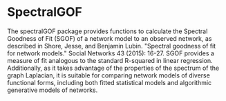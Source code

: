 # SpectralGOF
The spectralGOF package provides functions to calculate the Spectral Goodness of Fit (SGOF) of a network model to an observed network, as described in Shore, Jesse, and Benjamin Lubin. "Spectral goodness of fit for network models." Social Networks 43 (2015): 16-27. SGOF provides a measure of fit analogous to the standard R-squared in linear regression. Additionally, as it takes advantage of the properties of the spectrum of the graph Laplacian, it is suitable for comparing network models of diverse functional forms, including both fitted statistical models and algorithmic generative models of networks. 
